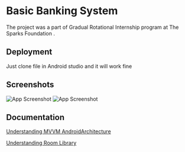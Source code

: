 
# Basic Banking System

The project was a part of Gradual Rotational Internship program at The Sparks Foundation
.


## Deployment


  Just clone file in Android studio and it will work fine 

  
## Screenshots

![App Screenshot](https://i.postimg.cc/ry1rVsp4/photo-2021-12-24-10-20-29.jpg)
![App Screenshot](https://i.postimg.cc/Y0R0144y/photo-2021-12-24-10-20-36.jpg)

  
## Documentation

[Understanding MVVM AndroidArchitecture](https://www.vogella.com/tutorials/AndroidArchitecture/article.html)

[Understanding Room Library](https://www.vogella.com/tutorials/AndroidArchitecture/article.html)
  